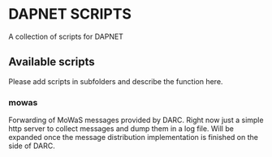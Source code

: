 # DAPNET SCRIPTS

A collection of scripts for DAPNET

## Available scripts

Please add scripts in subfolders and describe the function here.

### mowas

Forwarding of MoWaS messages provided by DARC. Right now just a simple http server to collect messages and dump them in a log file. Will be expanded once the message distribution implementation is finished on the side of DARC.